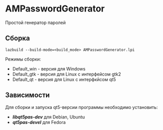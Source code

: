 # AMPasswordGenerator
Простой генератор паролей


## Сборка
```
lazbuild --build-mode=<build_mode> AMPasswordGenerator.lpi
```

Режимы сборки:
- Default_win - версия для Windows
- Default_gtk - версия для Linux с интерфейсом gtk2
- Default_qt - версия для Linux с интерфкйсом qt5


## Зависимости
Для сборки и запуска qt5-версии программы необходимо установить:
- __*libqt5pas-dev*__ для Debian, Ubuntu
- __*qt5pas-devel*__ для Fedora
